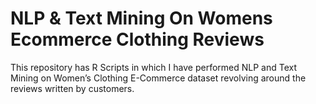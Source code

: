 # NLP & Text Mining On Womens Ecommerce Clothing Reviews
This repository has R Scripts in which I have performed NLP and Text Mining on Women’s Clothing E-Commerce dataset revolving around the reviews written by customers.  
